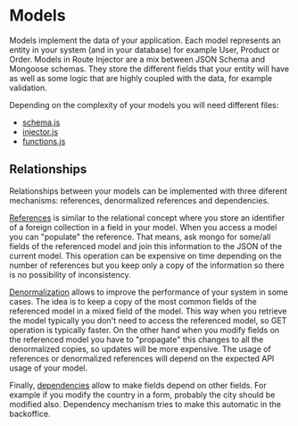 # Models

Models implement the data of your application. Each model represents an entity in your system (and in your database) for example User, Product or Order. Models in Route Injector are a mix between JSON Schema and Mongoose schemas. They store the different fields that your entity will have as well as some logic that are highly coupled with the data, for example validation. 

Depending on the complexity of your models you will need different files:

* [schema.js](./schema.md)
* [injector.js](./injector.md)
* [functions.js](./functions.md)

## Relationships

Relationships between your models can be implemented with three diferent mechanisms: references, denormalized references and dependencies.

[References](./references.md) is similar to the relational concept where you store an identifier of a foreign collection in a field in your model. When you access a model you can "populate" the reference. That means, ask mongo for some/all fields of the referenced model and join this information to the JSON of the current model. This operation can be expensive on time depending on the number of references but you keep only a copy of the information so there is no possibility of inconsistency.

[Denormalization](./denormalize.md) allows to improve the performance of your system in some cases. The idea is to keep a copy of the most common fields of the referenced model in a mixed field of the model. This way when you retrieve the model typically you don't need to access the referenced model, so GET operation is typically faster. On the other hand when you modify fields on the referenced model you have to "propagate" this changes to all the denormalized copies, so updates will be more expensive. The usage of references or denormalized references will depend on the expected API usage of your model.

Finally, [dependencies](./dependencies.md) allow to make fields depend on other fields. For example if you modify the country in a form, probably the city should be modified also. Dependency mechanism tries to make this automatic in the backoffice. 
